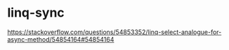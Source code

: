 # linq-sync
https://stackoverflow.com/questions/54853352/linq-select-analogue-for-async-method/54854164#54854164
